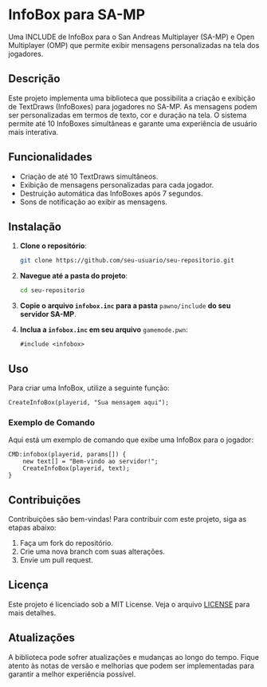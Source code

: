 # InfoBox para SA-MP

Uma INCLUDE de InfoBox para o San Andreas Multiplayer (SA-MP) e Open Multiplayer (OMP) que permite exibir mensagens personalizadas na tela dos jogadores.

## Descrição

Este projeto implementa uma biblioteca que possibilita a criação e exibição de TextDraws (InfoBoxes) para jogadores no SA-MP. As mensagens podem ser personalizadas em termos de texto, cor e duração na tela. O sistema permite até 10 InfoBoxes simultâneas e garante uma experiência de usuário mais interativa.

## Funcionalidades

- Criação de até 10 TextDraws simultâneos.
- Exibição de mensagens personalizadas para cada jogador.
- Destruição automática das InfoBoxes após 7 segundos.
- Sons de notificação ao exibir as mensagens.

## Instalação

1. **Clone o repositório**:

   ```bash
   git clone https://github.com/seu-usuario/seu-repositorio.git
   ```

2. **Navegue até a pasta do projeto**:

   ```bash
   cd seu-repositorio
   ```

3. **Copie o arquivo `infobox.inc` para a pasta** `pawno/include` **do seu servidor SA-MP**.

4. **Inclua a `infobox.inc` em seu arquivo** `gamemode.pwn`:

   ```pawn
   #include <infobox>
   ```

## Uso

Para criar uma InfoBox, utilize a seguinte função:

```pawn
CreateInfoBox(playerid, "Sua mensagem aqui");
```

### Exemplo de Comando

Aqui está um exemplo de comando que exibe uma InfoBox para o jogador:

```pawn
CMD:infobox(playerid, params[]) {
    new text[] = "Bem-vindo ao servidor!";
    CreateInfoBox(playerid, text);
}
```

## Contribuições

Contribuições são bem-vindas! Para contribuir com este projeto, siga as etapas abaixo:

1. Faça um fork do repositório.
2. Crie uma nova branch com suas alterações.
3. Envie um pull request.

## Licença

Este projeto é licenciado sob a MIT License. Veja o arquivo [LICENSE](LICENSE) para mais detalhes.

## Atualizações

A biblioteca pode sofrer atualizações e mudanças ao longo do tempo. Fique atento às notas de versão e melhorias que podem ser implementadas para garantir a melhor experiência possível.
